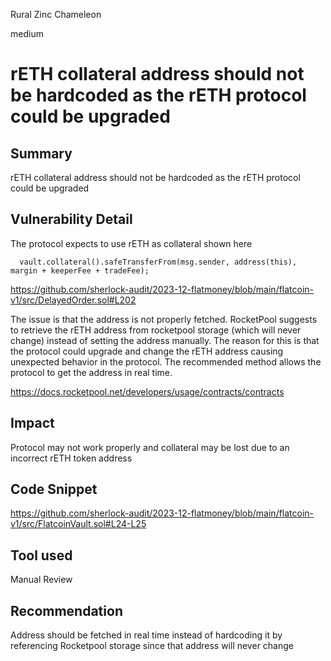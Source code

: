 Rural Zinc Chameleon

medium

# rETH collateral address should not be hardcoded as the rETH protocol could be upgraded

## Summary

rETH collateral address should not be hardcoded as the rETH protocol could be upgraded

## Vulnerability Detail

The protocol expects to use rETH as collateral shown here 

```solidity
  vault.collateral().safeTransferFrom(msg.sender, address(this), margin + keeperFee + tradeFee);
```



https://github.com/sherlock-audit/2023-12-flatmoney/blob/main/flatcoin-v1/src/DelayedOrder.sol#L202

The issue is that the address is not properly fetched. RocketPool suggests to retrieve the rETH address from rocketpool storage (which will never change) instead of setting the address manually. The reason for this is that the protocol could upgrade and change the rETH address causing unexpected behavior in the protocol. The recommended method allows the protocol to get the address in real time.

https://docs.rocketpool.net/developers/usage/contracts/contracts




## Impact
Protocol may not work properly and collateral may be lost due to an incorrect rETH token address

## Code Snippet

https://github.com/sherlock-audit/2023-12-flatmoney/blob/main/flatcoin-v1/src/FlatcoinVault.sol#L24-L25

## Tool used

Manual Review

## Recommendation

Address should be fetched in real time instead of hardcoding it by referencing Rocketpool storage since that address will never change
